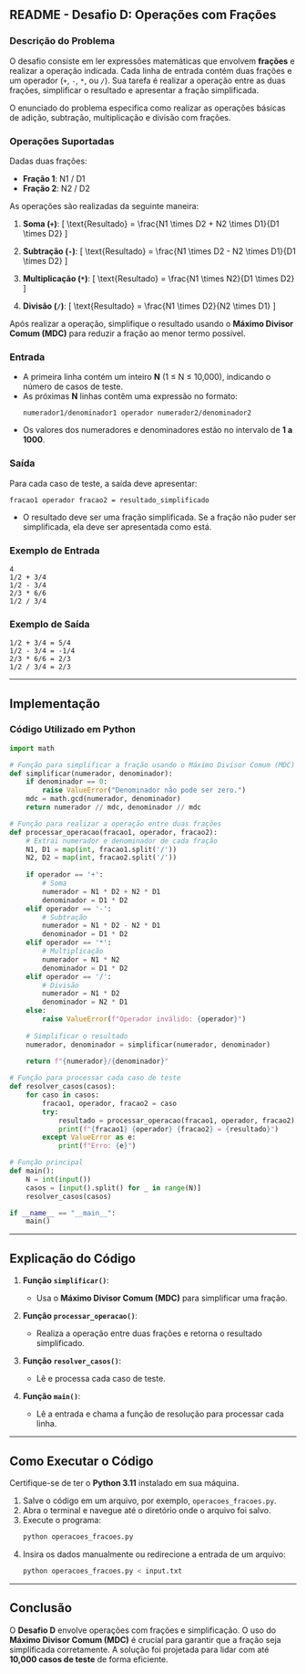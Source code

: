 ## README - Desafio D: Operações com Frações

### Descrição do Problema

O desafio consiste em ler expressões matemáticas que envolvem **frações** e realizar a operação indicada. Cada linha de entrada contém duas frações e um operador (`+`, `-`, `*`, ou `/`). Sua tarefa é realizar a operação entre as duas frações, simplificar o resultado e apresentar a fração simplificada.

O enunciado do problema especifica como realizar as operações básicas de adição, subtração, multiplicação e divisão com frações.

### Operações Suportadas
Dadas duas frações:
- **Fração 1**: N1 / D1
- **Fração 2**: N2 / D2

As operações são realizadas da seguinte maneira:

1. **Soma (`+`)**:
   \[
   \text{Resultado} = \frac{N1 \times D2 + N2 \times D1}{D1 \times D2}
   \]

2. **Subtração (`-`)**:
   \[
   \text{Resultado} = \frac{N1 \times D2 - N2 \times D1}{D1 \times D2}
   \]

3. **Multiplicação (`*`)**:
   \[
   \text{Resultado} = \frac{N1 \times N2}{D1 \times D2}
   \]

4. **Divisão (`/`)**:
   \[
   \text{Resultado} = \frac{N1 \times D2}{N2 \times D1}
   \]

Após realizar a operação, simplifique o resultado usando o **Máximo Divisor Comum (MDC)** para reduzir a fração ao menor termo possível.

### Entrada

- A primeira linha contém um inteiro **N** (1 ≤ N ≤ 10,000), indicando o número de casos de teste.
- As próximas **N** linhas contêm uma expressão no formato:
  ```
  numerador1/denominador1 operador numerador2/denominador2
  ```
- Os valores dos numeradores e denominadores estão no intervalo de **1 a 1000**.

### Saída

Para cada caso de teste, a saída deve apresentar:
```
fracao1 operador fracao2 = resultado_simplificado
```

- O resultado deve ser uma fração simplificada. Se a fração não puder ser simplificada, ela deve ser apresentada como está.

### Exemplo de Entrada
```
4
1/2 + 3/4
1/2 - 3/4
2/3 * 6/6
1/2 / 3/4
```

### Exemplo de Saída
```
1/2 + 3/4 = 5/4
1/2 - 3/4 = -1/4
2/3 * 6/6 = 2/3
1/2 / 3/4 = 2/3
```

---

## Implementação

### Código Utilizado em Python

```python
import math

# Função para simplificar a fração usando o Máximo Divisor Comum (MDC)
def simplificar(numerador, denominador):
    if denominador == 0:
        raise ValueError("Denominador não pode ser zero.")
    mdc = math.gcd(numerador, denominador)
    return numerador // mdc, denominador // mdc

# Função para realizar a operação entre duas frações
def processar_operacao(fracao1, operador, fracao2):
    # Extrai numerador e denominador de cada fração
    N1, D1 = map(int, fracao1.split('/'))
    N2, D2 = map(int, fracao2.split('/'))
    
    if operador == '+':
        # Soma
        numerador = N1 * D2 + N2 * D1
        denominador = D1 * D2
    elif operador == '-':
        # Subtração
        numerador = N1 * D2 - N2 * D1
        denominador = D1 * D2
    elif operador == '*':
        # Multiplicação
        numerador = N1 * N2
        denominador = D1 * D2
    elif operador == '/':
        # Divisão
        numerador = N1 * D2
        denominador = N2 * D1
    else:
        raise ValueError(f"Operador inválido: {operador}")
    
    # Simplificar o resultado
    numerador, denominador = simplificar(numerador, denominador)
    
    return f"{numerador}/{denominador}"

# Função para processar cada caso de teste
def resolver_casos(casos):
    for caso in casos:
        fracao1, operador, fracao2 = caso
        try:
            resultado = processar_operacao(fracao1, operador, fracao2)
            print(f"{fracao1} {operador} {fracao2} = {resultado}")
        except ValueError as e:
            print(f"Erro: {e}")

# Função principal
def main():
    N = int(input())
    casos = [input().split() for _ in range(N)]
    resolver_casos(casos)

if __name__ == "__main__":
    main()
```

---

## Explicação do Código

1. **Função `simplificar()`**:
   - Usa o **Máximo Divisor Comum (MDC)** para simplificar uma fração.

2. **Função `processar_operacao()`**:
   - Realiza a operação entre duas frações e retorna o resultado simplificado.

3. **Função `resolver_casos()`**:
   - Lê e processa cada caso de teste.

4. **Função `main()`**:
   - Lê a entrada e chama a função de resolução para processar cada linha.

---

## Como Executar o Código

Certifique-se de ter o **Python 3.11** instalado em sua máquina.

1. Salve o código em um arquivo, por exemplo, `operacoes_fracoes.py`.
2. Abra o terminal e navegue até o diretório onde o arquivo foi salvo.
3. Execute o programa:
   ```bash
   python operacoes_fracoes.py
   ```
4. Insira os dados manualmente ou redirecione a entrada de um arquivo:
   ```bash
   python operacoes_fracoes.py < input.txt
   ```

---

## Conclusão

O **Desafio D** envolve operações com frações e simplificação. O uso do **Máximo Divisor Comum (MDC)** é crucial para garantir que a fração seja simplificada corretamente. A solução foi projetada para lidar com até **10,000 casos de teste** de forma eficiente.
